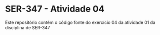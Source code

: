 # SER-347 - Atividade 04

Este repositório contém o código fonte do exercício 04 da atividade 01 da disciplina de SER-347
